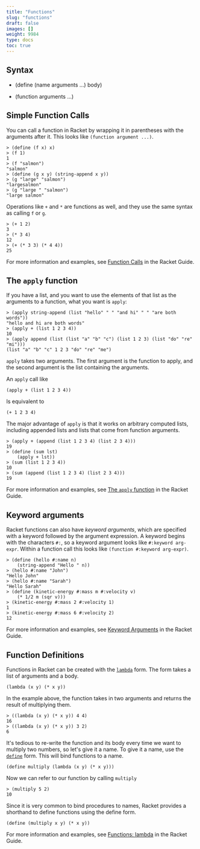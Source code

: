 ```yaml
---
title: "Functions"
slug: "functions"
draft: false
images: []
weight: 9984
type: docs
toc: true
---
```


## Syntax
- (define (name arguments ...) body)

- (function arguments ...)

## Simple Function Calls
You can call a function in Racket by wrapping it in parentheses with the arguments after it. This looks like `(function argument ...)`.

    > (define (f x) x)
    > (f 1)
    1
    > (f "salmon")
    "salmon"
    > (define (g x y) (string-append x y))
    > (g "large" "salmon")
    "largesalmon"
    > (g "large " "salmon")
    "large salmon"

Operations like `+` and `*` are functions as well, and they use the same syntax as calling `f` or `g`.

    > (+ 1 2)
    3
    > (* 3 4)
    12
    > (+ (* 3 3) (* 4 4))
    25

For more information and examples, see [Function Calls][guide: Function Calls] in the Racket Guide.

  [guide: Function Calls]: http://docs.racket-lang.org/guide/syntax-overview.html#%28part._.Function_.Calls__.Procedure_.Applications_%29

## The `apply` function
If you have a list, and you want to use the elements of that list as the arguments to a function, what you want is `apply`:

    > (apply string-append (list "hello" " " "and hi" " " "are both words"))
    "hello and hi are both words"
    > (apply + (list 1 2 3 4))
    10
    > (apply append (list (list "a" "b" "c") (list 1 2 3) (list "do" "re" "mi")))
    (list "a" "b" "c" 1 2 3 "do" "re" "me")

`apply` takes two arguments. The first argument is the function to apply, and the second argument is the list containing the arguments.

An `apply` call like

    (apply + (list 1 2 3 4))

Is equivalent to

    (+ 1 2 3 4)

The major advantage of `apply` is that it works on arbitrary computed lists, including appended lists and lists that come from function arguments.

    > (apply + (append (list 1 2 3 4) (list 2 3 4)))
    19
    > (define (sum lst)
        (apply + lst))
    > (sum (list 1 2 3 4))
    10
    > (sum (append (list 1 2 3 4) (list 2 3 4)))
    19

For more information and examples, see [The `apply` function][guide: The apply function] in the Racket Guide.

  [guide: The apply function]: http://docs.racket-lang.org/guide/application.html#%28part._apply%29

## Keyword arguments
Racket functions can also have *keyword arguments*, which are specified with a keyword followed by the argument expression. A keyword begins with the characters `#:`, so a keyword argument looks like `#:keyword arg-expr`. Within a function call this looks like `(function #:keyword arg-expr)`.

    > (define (hello #:name n)
        (string-append "Hello " n))
    > (hello #:name "John")
    "Hello John"
    > (hello #:name "Sarah")
    "Hello Sarah"
    > (define (kinetic-energy #:mass m #:velocity v)
        (* 1/2 m (sqr v)))
    > (kinetic-energy #:mass 2 #:velocity 1)
    1
    > (kinetic-energy #:mass 6 #:velocity 2)
    12

For more information and examples, see [Keyword Arguments][guide: Keyword Arguments] in the Racket Guide.

  [guide: Keyword Arguments]: http://docs.racket-lang.org/guide/application.html#%28part._keyword-args%29

## Function Definitions
Functions in Racket can be created with the [`lambda`][1] form. The form takes a list of arguments and a body.

    (lambda (x y) (* x y))

In the example above, the function takes in two arguments and returns the result of multiplying them.

    > ((lambda (x y) (* x y)) 4 4)
    16
    > ((lambda (x y) (* x y)) 3 2)
    6

It's tedious to re-write the function and its body every time we want to multiply two numbers, so let's give it a name. To give it a name, use the [`define`][2] form. This will bind functions to a name.

    (define multiply (lambda (x y) (* x y)))

Now we can refer to our function by calling `multiply`

    > (multiply 5 2)
    10

Since it is very common to bind procedures to names, Racket provides a shorthand to define functions using the define form.

    (define (multiply x y) (* x y))

For more information and examples, see [Functions: lambda][guide: Functions: lambda] in the Racket Guide.

  [1]: http://docs.racket-lang.org/guide/lambda.html
  [2]: http://docs.racket-lang.org/guide/define.html
  [guide: Functions: lambda]: http://docs.racket-lang.org/guide/lambda.html

